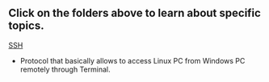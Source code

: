 ## Click on the folders above to learn about specific topics.<br>
[SSH](https://github.com/WilcyWilson/Linux-Study/blob/main/SSH/README.md)
- Protocol that basically allows to access Linux PC from Windows PC remotely through Terminal. 
